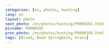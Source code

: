 ```yaml
---
categories: [en, photos, hunting]
lang: en
layout: photo
next_photo: /en/photos/hunting/P0000201.html
picname: P0000202
prev_photo: /en/photos/hunting/P0000203.html
tags: [Blood, Dead Springbock, Grass]
---
```

